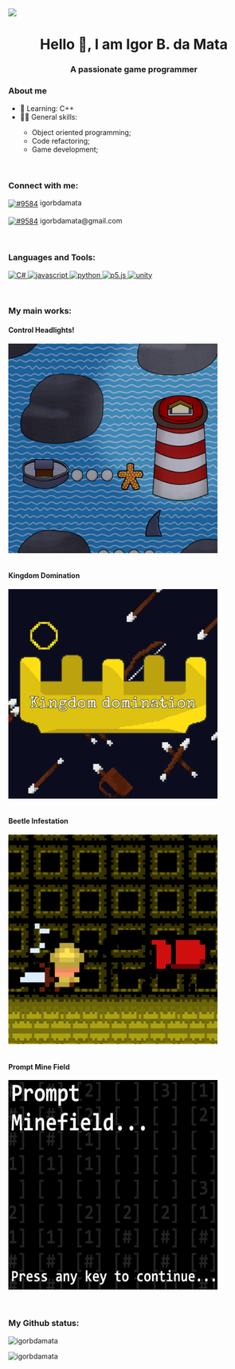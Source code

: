 <img align="center" src="https://github.com/igorbdamata/igorbdamata/blob/main/banner.gif"/>

<h1 align="center">Hello 👋, I am Igor B. da Mata</h1>
<h3 align="center">A passionate game programmer</h3>


<h3 align="left">About me</h3>
<ul>
<li> 🌱 Learning: C++</li>
<li> 👨‍💻 General skills:</li><ul>
<li> Object oriented programming;</li>
<li> Code refactoring;</li>
<li> Game development;</li>
</ul>
</ul>

<br>

<h3 align="left">Connect with me:</h3>
<p align="left">
    <a href="https://discord.com/channels/@me" target="blank"><img align="center"
            src="https://img.shields.io/badge/Discord-%235865F2.svg?style=for-the-badge&logo=discord&logoColor=white"
            alt="#9584"/></a>  igorbdamata
    <br>
    <br>
    <a href="https://mail.google.com/" target="blank"><img align="center"
            src="https://img.shields.io/badge/Gmail-D14836?style=for-the-badge&logo=gmail&logoColor=white" alt="#9584" /></a>  igorbdamata@gmail.com
</p>

<br>

<h3 align="left">Languages and Tools:</h3>
<p align="left"> <a href="https://dotnet.microsoft.com/en-us/languages/csharp" target="_blank" rel="noreferrer"> <img
            src="https://img.shields.io/badge/c%23-%23239120.svg?style=for-the-badge&logo=c-sharp&logoColor=white"
            alt="C#" />
        <a href="https://www.javascript.com/" target="_blank" rel="noreferrer"><img
                src="https://img.shields.io/badge/javascript-%23323330.svg?style=for-the-badge&logo=javascript&logoColor=%23F7DF1E"
                alt="javascript" /> </a> <a href="https://www.python.org" target="_blank" rel="noreferrer"> <img
                src="https://img.shields.io/badge/python-3670A0?style=for-the-badge&logo=python&logoColor=ffdd54"
                alt="python" /> </a> </a><a href="https://p5js.org/" target="_blank" rel="noreferrer"><img
            src="https://img.shields.io/badge/p5.js-ED225D?style=for-the-badge&logo=p5.js&logoColor=FFFFFF"
            alt="p5.js" /> </a><a href="https://unity.com/" target="_blank" rel="noreferrer">
        <img src="https://img.shields.io/badge/unity-%23000000.svg?style=for-the-badge&logo=unity&logoColor=white"
            alt="unity" /> </a>
</p>
<br>

<h3 align="left">My main works:</h3>

<h4 align="left">Control Headlights!</h4> 
<a href="https://store.steampowered.com/app/1799060/Control_Headlights/" target="_blank" rel="noreferrer">
    <img align="middle" src="https://raw.githubusercontent.com/igorbdamata/igorbdamata/main/ControlHeadlights.png"
        alt="" width="420" height="420">

</a>

<br>
<br>

<h4 align="left">Kingdom Domination</h4>
<a href="https://ludos-aurum.itch.io/kingdom-domination" target="_blank" rel="noreferrer">
    <img align="middle" src="https://raw.githubusercontent.com/igorbdamata/igorbdamata/main/KingdomDomination.jpg"
        alt="" width="420" height="420">
</a>

<br>
<br>

<h4 align="left">Beetle Infestation</h4>
<a href="https://ludos-aurum.itch.io/beetle-infestation" target="_blank" rel="noreferrer">
    <img align="middle" src="https://raw.githubusercontent.com/igorbdamata/igorbdamata/main/BeetleInfestation.png"
        alt="" width="420" height="420">
</a>

<br>
<br>

<h4 align="left">Prompt Mine Field</h4>
<a href="https://igorbdamata.itch.io/prompt-mine-camp" target="_blank" rel="noreferrer">
    <img align="middle" src="https://raw.githubusercontent.com/igorbdamata/igorbdamata/main/PromptMineFieldLogo.jpg"
        alt="" width="420" height="420">
</a>

<br>
<br>
<br>

<h3>My Github status:</h3>

<p><img align="left"
        src="https://github-readme-stats.vercel.app/api/top-langs?username=igorbdamata&show_icons=true&locale=en&layout=compact&hide=shader,hlsl,cginc,html,css"
        alt="igorbdamata" /></p>
<br>
<p>
<img align="left" src="https://github-readme-streak-stats.herokuapp.com/?user=igorbdamata&" alt="igorbdamata" width= "470" height= "185"/>
</p>
